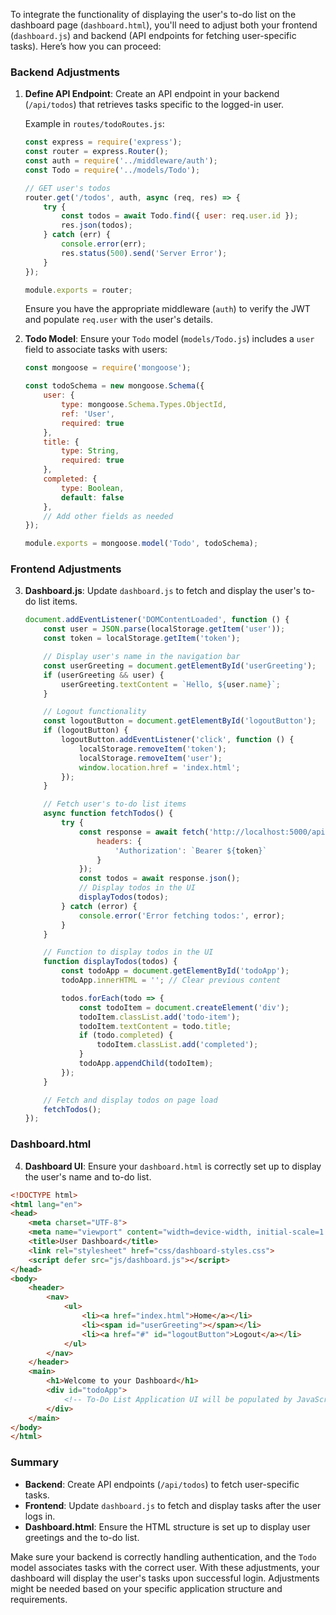 To integrate the functionality of displaying the user's to-do list on the dashboard page (`dashboard.html`), you'll need to adjust both your frontend (`dashboard.js`) and backend (API endpoints for fetching user-specific tasks). Here’s how you can proceed:

### Backend Adjustments

1. **Define API Endpoint**: Create an API endpoint in your backend (`/api/todos`) that retrieves tasks specific to the logged-in user.

   Example in `routes/todoRoutes.js`:
   ```javascript
   const express = require('express');
   const router = express.Router();
   const auth = require('../middleware/auth');
   const Todo = require('../models/Todo');

   // GET user's todos
   router.get('/todos', auth, async (req, res) => {
       try {
           const todos = await Todo.find({ user: req.user.id });
           res.json(todos);
       } catch (err) {
           console.error(err);
           res.status(500).send('Server Error');
       }
   });

   module.exports = router;
   ```

   Ensure you have the appropriate middleware (`auth`) to verify the JWT and populate `req.user` with the user's details.

2. **Todo Model**: Ensure your `Todo` model (`models/Todo.js`) includes a `user` field to associate tasks with users:
   ```javascript
   const mongoose = require('mongoose');

   const todoSchema = new mongoose.Schema({
       user: {
           type: mongoose.Schema.Types.ObjectId,
           ref: 'User',
           required: true
       },
       title: {
           type: String,
           required: true
       },
       completed: {
           type: Boolean,
           default: false
       },
       // Add other fields as needed
   });

   module.exports = mongoose.model('Todo', todoSchema);
   ```

### Frontend Adjustments

3. **Dashboard.js**: Update `dashboard.js` to fetch and display the user's to-do list items.

   ```javascript
   document.addEventListener('DOMContentLoaded', function () {
       const user = JSON.parse(localStorage.getItem('user'));
       const token = localStorage.getItem('token');

       // Display user's name in the navigation bar
       const userGreeting = document.getElementById('userGreeting');
       if (userGreeting && user) {
           userGreeting.textContent = `Hello, ${user.name}`;
       }

       // Logout functionality
       const logoutButton = document.getElementById('logoutButton');
       if (logoutButton) {
           logoutButton.addEventListener('click', function () {
               localStorage.removeItem('token');
               localStorage.removeItem('user');
               window.location.href = 'index.html';
           });
       }

       // Fetch user's to-do list items
       async function fetchTodos() {
           try {
               const response = await fetch('http://localhost:5000/api/todos', {
                   headers: {
                       'Authorization': `Bearer ${token}`
                   }
               });
               const todos = await response.json();
               // Display todos in the UI
               displayTodos(todos);
           } catch (error) {
               console.error('Error fetching todos:', error);
           }
       }

       // Function to display todos in the UI
       function displayTodos(todos) {
           const todoApp = document.getElementById('todoApp');
           todoApp.innerHTML = ''; // Clear previous content

           todos.forEach(todo => {
               const todoItem = document.createElement('div');
               todoItem.classList.add('todo-item');
               todoItem.textContent = todo.title;
               if (todo.completed) {
                   todoItem.classList.add('completed');
               }
               todoApp.appendChild(todoItem);
           });
       }

       // Fetch and display todos on page load
       fetchTodos();
   });
   ```

### Dashboard.html

4. **Dashboard UI**: Ensure your `dashboard.html` is correctly set up to display the user's name and to-do list.

```html
<!DOCTYPE html>
<html lang="en">
<head>
    <meta charset="UTF-8">
    <meta name="viewport" content="width=device-width, initial-scale=1.0">
    <title>User Dashboard</title>
    <link rel="stylesheet" href="css/dashboard-styles.css">
    <script defer src="js/dashboard.js"></script>
</head>
<body>
    <header>
        <nav>
            <ul>
                <li><a href="index.html">Home</a></li>
                <li><span id="userGreeting"></span></li>
                <li><a href="#" id="logoutButton">Logout</a></li>
            </ul>
        </nav>
    </header>
    <main>
        <h1>Welcome to your Dashboard</h1>
        <div id="todoApp">
            <!-- To-Do List Application UI will be populated by JavaScript -->
        </div>
    </main>
</body>
</html>
```

### Summary

- **Backend**: Create API endpoints (`/api/todos`) to fetch user-specific tasks.
- **Frontend**: Update `dashboard.js` to fetch and display tasks after the user logs in.
- **Dashboard.html**: Ensure the HTML structure is set up to display user greetings and the to-do list.

Make sure your backend is correctly handling authentication, and the `Todo` model associates tasks with the correct user. With these adjustments, your dashboard will display the user's tasks upon successful login. Adjustments might be needed based on your specific application structure and requirements.